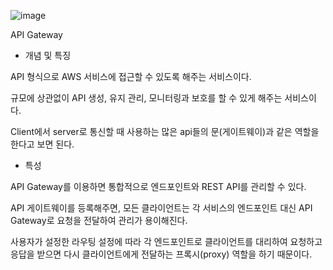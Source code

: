 ![image](https://user-images.githubusercontent.com/103885741/232383576-6f091b48-7d25-43ab-b78b-26c64647e848.png)

API Gateway


- 개념 및 특징

API 형식으로 AWS 서비스에 접근할 수 있도록 해주는 서비스이다.

규모에 상관없이 API 생성, 유지 관리, 모니터링과 보호를 할 수 있게 해주는 서비스이다.

Client에서 server로 통신할 때 사용하는 많은 api들의 문(게이트웨이)과 같은 역할을 한다고 보면 된다.


- 특성

API Gateway를 이용하면 통합적으로 엔드포인트와 REST API를 관리할 수 있다.

API 게이트웨이를 등록해주면, 모든 클라이언트는 각 서비스의 엔드포인트 대신 API Gateway로 요청을 전달하여 관리가 용이해진다. 

사용자가 설정한 라우팅 설정에 따라 각 엔드포인트로 클라이언트를 대리하여 요청하고 응답을 받으면 다시 클라이언트에게 전달하는 프록시(proxy) 역할을 하기 때문이다.
